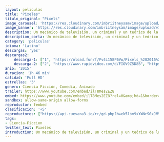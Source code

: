 ```yaml
---
layout: peliculas
title: "Pixeles"
titulo_original: "Pixels"
image_carousel: 'https://res.cloudinary.com/imbriitneysam/image/upload/v1547327650/pixels-poster-min.jpg'
image_banner: 'https://res.cloudinary.com/imbriitneysam/image/upload/v1547327651/pixels-bannr-min.jpg'
description: Un mecánico de televisión, un criminal y un teórico de la conspiración, todos ellos amigos del presidente y antiguos jugadores de élite de videojuegos, son reclutados por el presidente para ayudar a salvar al país.
description_corta: Un mecánico de televisión, un criminal y un teórico de la conspiración, todos ellos amigos del presidente y antiguos jugadores de élite de videojuegos, son reclutados por el presidente para ayudar a salvar al país.
category: 'peliculas'
idioma: 'Latino'
descargas: 'yes'
descargas2:
    descarga-1: ["1", "https://oload.fun/f/Pv4L158P6Vw/Pixels_%282015%29_En_Latino_HD.mp4", "https://www.google.com/s2/favicons?domain=openload.co","OpenLoad","https://res.cloudinary.com/imbriitneysam/image/upload/v1541473684/mexico.png", "Latino", "Full HD"]
    descarga-2: ["2", "https://www.rapidvideo.com/d/FIGV9Z5D8B", "https://www.google.com/s2/favicons?domain=www.rapidvideo.com","RapidVideo","https://res.cloudinary.com/imbriitneysam/image/upload/v1541473684/mexico.png", "Latino", "Full HD"]
anio: '2015'
duracion: '1h 46 min'
calidad: 'Full HD'
estrellas: '3'
genero: Ciencia Ficción, Comedia, Animado
trailer: https://www.youtube.com/embed/ilT8Mes2EZ8
embed: https://www.youtube.com/embed/ilT8Mes2EZ8?rel=0&amp;hd=1&border=0&wmode=opaque&enablejsapi=1&modestbranding=1&controls=1&showinfo=1
sandbox: allow-same-origin allow-forms
reproductor: fembed
clasificacion: '+5'
reproductores: ["https://api.cuevana3.io/rr/gd.php?h=ek5lbm9xYWNrS0xJMVp5b21KREk0dFBLbjVkaHhkRGdrOG1jbnBpUnhhS1Z6YVI2bmNpajNzZmJoNE9hMlpTcm1hNmpmNWF2dDhxeHVvMWlxdENWd3B1U3FadVkyUT09"]
tags:
- Ciencia-Ficcion
twitter_text: Pixeles
introduction: Un mecánico de televisión, un criminal y un teórico de la conspiración, todos ellos amigos del presidente y antiguos jugadores de élite de videojuegos, son reclutados por el presidente para ayudar a salvar al país.
---
```













